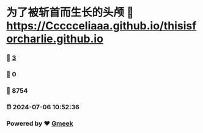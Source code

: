 # 为了被斩首而生长的头颅 :link: https://Ccccceliaaa.github.io/thisisforcharlie.github.io 
### :page_facing_up: [3](https://Ccccceliaaa.github.io/thisisforcharlie.github.io/tag.html) 
### :speech_balloon: 0 
### :hibiscus: 8754 
### :alarm_clock: 2024-07-06 10:52:36 
### Powered by :heart: [Gmeek](https://github.com/Meekdai/Gmeek)
